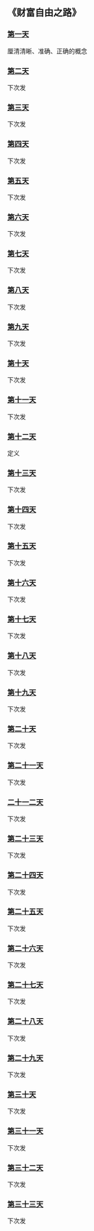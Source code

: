 ## 《财富自由之路》


### [第一天](day001.md)
厘清清晰、准确、正确的概念

### [第二天](day002.md)
下次发

### [第三天](day003.md)
下次发

### [第四天](day004.md)
下次发

### [第五天](day005.md)
下次发

### [第六天](day006.md)
下次发

### [第七天](day007.md)
下次发

### [第八天](day008.md)
下次发

### [第九天](day009.md)
下次发

### [第十天](day010.md)
下次发

### [第十一天](day011.md)
下次发

### [第十二天](day012.md)
定义

### [第十三天](day013.md)
下次发

### [第十四天](day014.md)
下次发

### [第十五天](day015.md)
下次发

### [第十六天](day016.md)
下次发

### [第十七天](day017.md)
下次发

### [第十八天](day018.md)
下次发

### [第十九天](day019.md)
下次发

### [第二十天](day020.md)
下次发

### [第二十一天](day021.md)
下次发

### [二十一二天](day022.md)
下次发

### [第二十三天](day023.md)
下次发

### [第二十四天](day024.md)
下次发

### [第二十五天](day025.md)
下次发

### [第二十六天](day026.md)
下次发

### [第二十七天](day027.md)
下次发

### [第二十八天](day028.md)
下次发

### [第二十九天](day029.md)
下次发

### [第三十天](day030.md)
下次发

### [第三十一天](day031.md)
下次发

### [第三十二天](day032.md)
下次发

### [第三十三天](day033.md)
下次发
